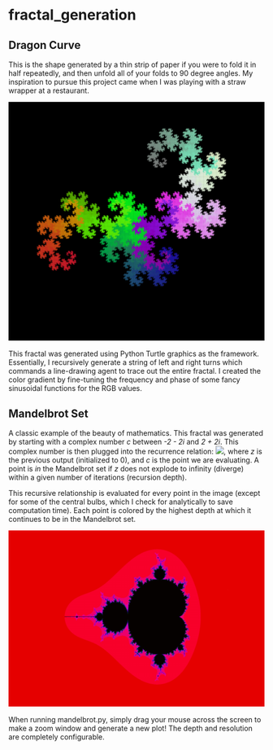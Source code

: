 # fractal_generation

## Dragon Curve
This is the shape generated by a thin strip of paper if you were to fold it in half repeatedly, and then unfold all of your folds to 90 degree angles. My inspiration to pursue this project came when I was playing with a straw wrapper at a restaurant.

![Alt text](backgrounds/dragon_fractal_3_cropped.png?raw=true "Title")

This fractal was generated using Python Turtle graphics as the framework. Essentially, I recursively generate a string of left and right turns which commands a line-drawing agent to trace out the entire fractal. I created the color gradient by fine-tuning the frequency and phase of some fancy sinusoidal functions for the RGB values.

## Mandelbrot Set
A classic example of the beauty of mathematics. This fractal was generated by starting with a complex number *c* between *-2 - 2i* and *2 + 2i*. This complex number is then plugged into the recurrence relation: <img src="https://render.githubusercontent.com/render/math?math=z_{i%2B1}=z_i^2%2Bc">, where *z* is the previous output (initialized to 0), and *c* is the point we are evaluating. A point is *in* the Mandelbrot set if *z* does not explode to infinity (diverge) within a given number of iterations (recursion depth).

This recursive relationship is evaluated for every point in the image (except for some of the central bulbs, which I check for analytically to save computation time). Each point is colored by the highest depth at which it continues to be in the Mandelbrot set.

![Alt text](backgrounds/mandelbrot_7_cropped.png?raw=true "Title")

When running mandelbrot.py, simply drag your mouse across the screen to make a zoom window and generate a new plot! The depth and resolution are completely configurable.
